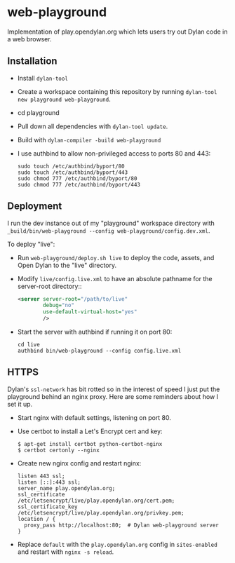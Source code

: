 # web-playground

Implementation of play.opendylan.org which lets users try out Dylan code in a
web browser.

## Installation

* Install `dylan-tool`
* Create a workspace containing this repository by running `dylan-tool new playground web-playground`.
* cd playground
* Pull down all dependencies with `dylan-tool update`.
* Build with `dylan-compiler -build web-playground`
* I use authbind to allow non-privileged access to ports 80 and 443:

  ```shell
  sudo touch /etc/authbind/byport/80
  sudo touch /etc/authbind/byport/443
  sudo chmod 777 /etc/authbind/byport/80
  sudo chmod 777 /etc/authbind/byport/443
  ```

## Deployment

I run the dev instance out of my "playground" workspace directory with
`_build/bin/web-playground --config web-playground/config.dev.xml`.

To deploy "live":

* Run `web-playground/deploy.sh live` to deploy the code, assets, and Open
  Dylan to the "live" directory.

* Modify `live/config.live.xml` to have an absolute pathname for the
  server-root directory::

  ```xml
  <server server-root="/path/to/live"
          debug="no"
          use-default-virtual-host="yes"
          />
  ```

* Start the server with authbind if running it on port 80:

  ```shell
  cd live
  authbind bin/web-playground --config config.live.xml
  ```

## HTTPS

Dylan's `ssl-network` has bit rotted so in the interest of speed I just put the
playground behind an nginx proxy. Here are some reminders about how I set it
up.

* Start nginx with default settings, listening on port 80.

* Use certbot to install a Let's Encrypt cert and key:
  ```shell
  $ apt-get install certbot python-certbot-nginx
  $ certbot certonly --nginx
  ```

* Create new nginx config and restart nginx:
  ```
  listen 443 ssl;
  listen [::]:443 ssl;
  server_name play.opendylan.org;
  ssl_certificate     /etc/letsencrypt/live/play.opendylan.org/cert.pem;
  ssl_certificate_key /etc/letsencrypt/live/play.opendylan.org/privkey.pem;
  location / {
    proxy_pass http://localhost:80;  # Dylan web-playground server
  }
  ```

* Replace `default` with the `play.opendylan.org` config in `sites-enabled` and
  restart with `nginx -s reload`.
